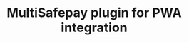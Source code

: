 ---
title: "MultiSafepay plugin for PWA integration"
breadcrumb_title: "PWA integration"
github_url : "https://github.com/MultiSafepay/magento2-graphql"
download_url : "https://github.com/MultiSafepay/magento2-graphql.git"
changelog_url : "."
manual: "." 
layout: 'single'
meta_title: "PWA for plugin integration - MultiSafepay Docs"		
meta_description: "MultiSafepay plugin for PWA integration. Easily integrate MultiSafepay payment solutions into your PWA based store with the free plugin"
description : "Easily integrate MultiSafepay payment solutions into your PWA webshop with the free and completely new MultiSafepay plugin that adds GraphQL support"
weight: 130
logo: "/logo/Plugins/Magento_PWA.svg"
title_short: "PWA Studio,  ScandiPWA and more"
description_short: "Easily integrate MultiSafepay payment solutions into your PWA webshop with the free plugin."
---